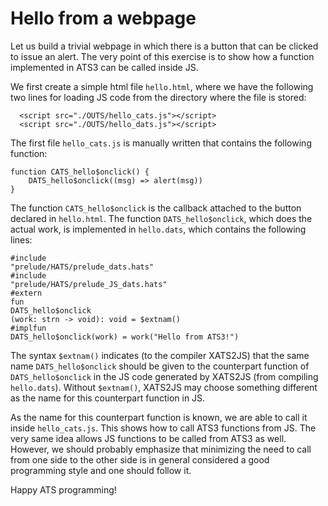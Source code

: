 # Hello from a webpage

Let us build a trivial webpage in which there is a button that can be
clicked to issue an alert. The very point of this exercise is to show
how a function implemented in ATS3 can be called inside JS.

We first create a simple html file `hello.html`, where we have
the following two lines for loading JS code from the directory where
the file is stored:

```
  <script src="./OUTS/hello_cats.js"></script>
  <script src="./OUTS/hello_dats.js"></script>
```

The first file `hello_cats.js` is manually written that contains the
following function:
  
```
function CATS_hello$onclick() {
    DATS_hello$onclick((msg) => alert(msg))
}
```
The function `CATS_hello$onclick` is the callback attached to the
button declared in `hello.html`. The function `DATS_hello$onclick`,
which does the actual work, is implemented in `hello.dats`, which
contains the following lines:

```
#include
"prelude/HATS/prelude_dats.hats"
#include
"prelude/HATS/prelude_JS_dats.hats"
#extern
fun
DATS_hello$onclick
(work: strn -> void): void = $extnam()
#implfun
DATS_hello$onclick(work) = work("Hello from ATS3!")
```

The syntax `$extnam()` indicates (to the compiler XATS2JS) that the
same name `DATS_hello$onclick` should be given to the counterpart
function of `DATS_hello$onclick` in the JS code generated by XATS2JS
(from compiling `hello.dats`). Without `$extnam()`, XATS2JS may choose
something different as the name for this counterpart function in JS.

As the name for this counterpart function is known, we are able to
call it inside `hello_cats.js`. This shows how to call ATS3 functions
from JS. The very same idea allows JS functions to be called from ATS3
as well. However, we should probably emphasize that minimizing the
need to call from one side to the other side is in general considered
a good programming style and one should follow it.

Happy ATS programming!
